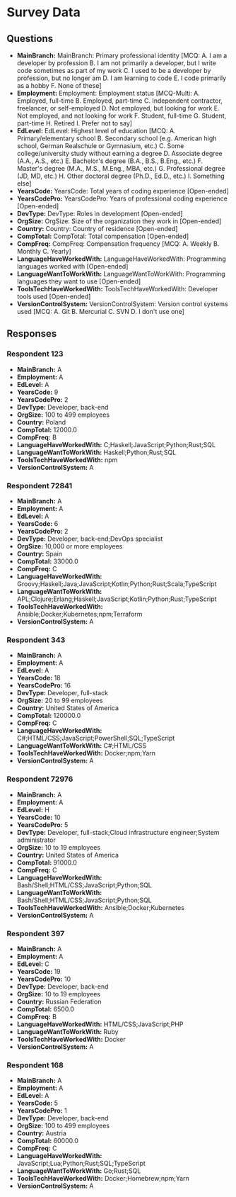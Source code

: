 # Survey Data

## Questions

- **MainBranch:** MainBranch: Primary professional identity [MCQ: A. I am a developer by profession B. I am not primarily a developer, but I write code sometimes as part of my work C. I used to be a developer by profession, but no longer am D. I am learning to code E. I code primarily as a hobby F. None of these]
- **Employment:** Employment: Employment status [MCQ-Multi: A. Employed, full-time B. Employed, part-time C. Independent contractor, freelancer, or self-employed D. Not employed, but looking for work E. Not employed, and not looking for work F. Student, full-time G. Student, part-time H. Retired I. Prefer not to say]
- **EdLevel:** EdLevel: Highest level of education [MCQ: A. Primary/elementary school B. Secondary school (e.g. American high school, German Realschule or Gymnasium, etc.) C. Some college/university study without earning a degree D. Associate degree (A.A., A.S., etc.) E. Bachelor's degree (B.A., B.S., B.Eng., etc.) F. Master's degree (M.A., M.S., M.Eng., MBA, etc.) G. Professional degree (JD, MD, etc.) H. Other doctoral degree (Ph.D., Ed.D., etc.) I. Something else]
- **YearsCode:** YearsCode: Total years of coding experience [Open-ended]
- **YearsCodePro:** YearsCodePro: Years of professional coding experience [Open-ended]
- **DevType:** DevType: Roles in development [Open-ended]
- **OrgSize:** OrgSize: Size of the organization they work in [Open-ended]
- **Country:** Country: Country of residence [Open-ended]
- **CompTotal:** CompTotal: Total compensation [Open-ended]
- **CompFreq:** CompFreq: Compensation frequency [MCQ: A. Weekly B. Monthly C. Yearly]
- **LanguageHaveWorkedWith:** LanguageHaveWorkedWith: Programming languages worked with [Open-ended]
- **LanguageWantToWorkWith:** LanguageWantToWorkWith: Programming languages they want to use [Open-ended]
- **ToolsTechHaveWorkedWith:** ToolsTechHaveWorkedWith: Developer tools used [Open-ended]
- **VersionControlSystem:** VersionControlSystem: Version control systems used [MCQ: A. Git B. Mercurial C. SVN D. I don't use one]

## Responses

### Respondent 123

- **MainBranch:** A
- **Employment:** A
- **EdLevel:** A
- **YearsCode:** 9
- **YearsCodePro:** 2
- **DevType:** Developer, back-end
- **OrgSize:** 100 to 499 employees
- **Country:** Poland
- **CompTotal:** 12000.0
- **CompFreq:** B
- **LanguageHaveWorkedWith:** C;Haskell;JavaScript;Python;Rust;SQL
- **LanguageWantToWorkWith:** Haskell;Python;Rust;SQL
- **ToolsTechHaveWorkedWith:** npm
- **VersionControlSystem:** A

### Respondent 72841

- **MainBranch:** A
- **Employment:** A
- **EdLevel:** A
- **YearsCode:** 6
- **YearsCodePro:** 2
- **DevType:** Developer, back-end;DevOps specialist
- **OrgSize:** 10,000 or more employees
- **Country:** Spain
- **CompTotal:** 33000.0
- **CompFreq:** C
- **LanguageHaveWorkedWith:** Groovy;Haskell;Java;JavaScript;Kotlin;Python;Rust;Scala;TypeScript
- **LanguageWantToWorkWith:** APL;Clojure;Erlang;Haskell;JavaScript;Kotlin;Python;Rust;TypeScript
- **ToolsTechHaveWorkedWith:** Ansible;Docker;Kubernetes;npm;Terraform
- **VersionControlSystem:** A

### Respondent 343

- **MainBranch:** A
- **Employment:** A
- **EdLevel:** A
- **YearsCode:** 18
- **YearsCodePro:** 16
- **DevType:** Developer, full-stack
- **OrgSize:** 20 to 99 employees
- **Country:** United States of America
- **CompTotal:** 120000.0
- **CompFreq:** C
- **LanguageHaveWorkedWith:** C#;HTML/CSS;JavaScript;PowerShell;SQL;TypeScript
- **LanguageWantToWorkWith:** C#;HTML/CSS
- **ToolsTechHaveWorkedWith:** Docker;npm;Yarn
- **VersionControlSystem:** A

### Respondent 72976

- **MainBranch:** A
- **Employment:** A
- **EdLevel:** H
- **YearsCode:** 10
- **YearsCodePro:** 5
- **DevType:** Developer, full-stack;Cloud infrastructure engineer;System administrator
- **OrgSize:** 10 to 19 employees
- **Country:** United States of America
- **CompTotal:** 91000.0
- **CompFreq:** C
- **LanguageHaveWorkedWith:** Bash/Shell;HTML/CSS;JavaScript;Python;SQL
- **LanguageWantToWorkWith:** Bash/Shell;HTML/CSS;JavaScript;Python;SQL
- **ToolsTechHaveWorkedWith:** Ansible;Docker;Kubernetes
- **VersionControlSystem:** A

### Respondent 397

- **MainBranch:** A
- **Employment:** A
- **EdLevel:** C
- **YearsCode:** 19
- **YearsCodePro:** 10
- **DevType:** Developer, back-end
- **OrgSize:** 10 to 19 employees
- **Country:** Russian Federation
- **CompTotal:** 6500.0
- **CompFreq:** B
- **LanguageHaveWorkedWith:** HTML/CSS;JavaScript;PHP
- **LanguageWantToWorkWith:** Ruby
- **ToolsTechHaveWorkedWith:** Docker
- **VersionControlSystem:** A

### Respondent 168

- **MainBranch:** A
- **Employment:** A
- **EdLevel:** A
- **YearsCode:** 5
- **YearsCodePro:** 1
- **DevType:** Developer, back-end
- **OrgSize:** 100 to 499 employees
- **Country:** Austria
- **CompTotal:** 60000.0
- **CompFreq:** C
- **LanguageHaveWorkedWith:** JavaScript;Lua;Python;Rust;SQL;TypeScript
- **LanguageWantToWorkWith:** Go;Rust;SQL
- **ToolsTechHaveWorkedWith:** Docker;Homebrew;npm;Yarn
- **VersionControlSystem:** A

